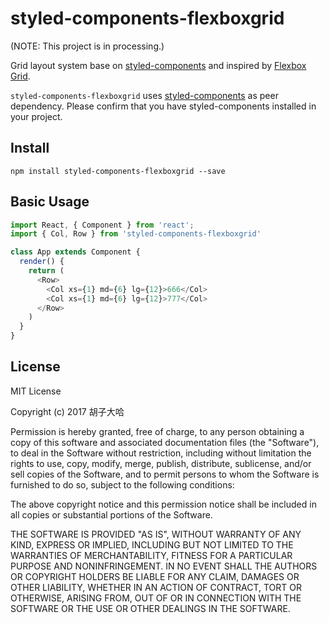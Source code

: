 # styled-components-flexboxgrid

(NOTE: This project is in processing.)

Grid layout system base on [styled-components](https://github.com/styled-components/styled-components) and inspired by [Flexbox Grid](http://flexboxgrid.com/).

`styled-components-flexboxgrid` uses [styled-components](https://github.com/styled-components/styled-components) as peer dependency. Please confirm that you have styled-components installed in your project.

## Install

```
npm install styled-components-flexboxgrid --save
```

## Basic Usage

```javascript
import React, { Component } from 'react';
import { Col, Row } from 'styled-components-flexboxgrid'

class App extends Component {
  render() {
    return (
      <Row>
        <Col xs={1} md={6} lg={12}>666</Col>
        <Col xs={1} md={6} lg={12}>777</Col>
      </Row>
    )
  }
}
```

## License
MIT License

Copyright (c) 2017 胡子大哈

Permission is hereby granted, free of charge, to any person obtaining a copy
of this software and associated documentation files (the "Software"), to deal
in the Software without restriction, including without limitation the rights
to use, copy, modify, merge, publish, distribute, sublicense, and/or sell
copies of the Software, and to permit persons to whom the Software is
furnished to do so, subject to the following conditions:

The above copyright notice and this permission notice shall be included in all
copies or substantial portions of the Software.

THE SOFTWARE IS PROVIDED "AS IS", WITHOUT WARRANTY OF ANY KIND, EXPRESS OR
IMPLIED, INCLUDING BUT NOT LIMITED TO THE WARRANTIES OF MERCHANTABILITY,
FITNESS FOR A PARTICULAR PURPOSE AND NONINFRINGEMENT. IN NO EVENT SHALL THE
AUTHORS OR COPYRIGHT HOLDERS BE LIABLE FOR ANY CLAIM, DAMAGES OR OTHER
LIABILITY, WHETHER IN AN ACTION OF CONTRACT, TORT OR OTHERWISE, ARISING FROM,
OUT OF OR IN CONNECTION WITH THE SOFTWARE OR THE USE OR OTHER DEALINGS IN THE
SOFTWARE.
